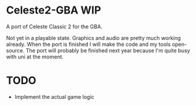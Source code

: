 # Celeste2-GBA **WIP**
A port of Celeste Classic 2 for the GBA. 

Not yet in a playable state. Graphics and audio are pretty much working already. When the port is finished I will make the code and my tools open-source. The port will probably be finished next year because I'm quite busy with uni at the moment.

# TODO
- Implement the actual game logic

